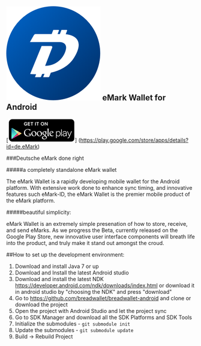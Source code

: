 ![ƀ](/images/icon.png) eMark Wallet for Android
----------------------------------

[![download](/images/icon-google-play.png)]
(https://play.google.com/store/apps/details?id=de.eMark)

###Deutsche eMark done right


#####a completely standalone eMark wallet

The eMark Wallet is a rapidly developing mobile wallet for the Android platform. With extensive work done to enhance sync timing, and innovative features such eMark-ID, the eMark Wallet is the premier mobile product of the eMark platform.

#####beautiful simplicity:

eMark Wallet is an extremely simple presenation of how to store, receive, and send eMarks. As we progress the Beta, currently released on the Google Play Store, new innovative user interface components will breath life into the product, and truly make it stand out amongst the croud.

##How to set up the development environment:
1. Download and install Java 7 or up
2. Download and Install the latest Android studio
3. Download and install the latest NDK https://developer.android.com/ndk/downloads/index.html or download it in android studio by "choosing the NDK" and press "download"
4. Go to https://github.com/breadwallet/breadwallet-android and clone or download the project
5. Open the project with Android Studio and let the project sync
6. Go to SDK Manager and download all the SDK Platforms and SDK Tools
7. Initialize the submodules - <code>git submodule init</code>
8. Update the submodules - <code>git submodule update</code>
9. Build -> Rebuild Project
